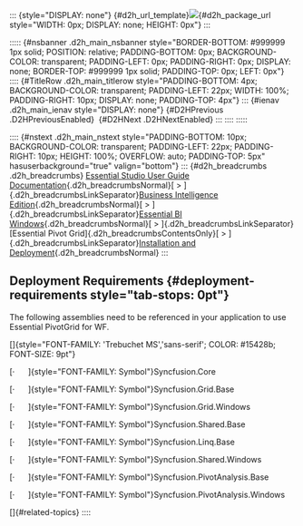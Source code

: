 ::: {style="DISPLAY: none"}
[](ms-xhelp:///?Id=d2h_url_template){#d2h_url_template}![](!package_url!){#d2h_package_url style="WIDTH: 0px; DISPLAY: none; HEIGHT: 0px"}
:::

::::: {#nsbanner .d2h_main_nsbanner style="BORDER-BOTTOM: #999999 1px solid; POSITION: relative; PADDING-BOTTOM: 0px; BACKGROUND-COLOR: transparent; PADDING-LEFT: 0px; PADDING-RIGHT: 0px; DISPLAY: none; BORDER-TOP: #999999 1px solid; PADDING-TOP: 0px; LEFT: 0px"}
:::: {#TitleRow .d2h_main_titlerow style="PADDING-BOTTOM: 4px; BACKGROUND-COLOR: transparent; PADDING-LEFT: 22px; WIDTH: 100%; PADDING-RIGHT: 10px; DISPLAY: none; PADDING-TOP: 4px"}
::: {#ienav .d2h_main_ienav style="DISPLAY: none"}
[](ms-xhelp:///?Id=7565184f-2932-49ec-b23e-46a3688267ef){#D2HPrevious .D2HPreviousEnabled}  [](ms-xhelp:///?Id=b3bc5d5e-3372-4a9f-8a75-0397c13f1c8e){#D2HNext .D2HNextEnabled}
:::
::::
:::::

:::: {#nstext .d2h_main_nstext style="PADDING-BOTTOM: 10px; BACKGROUND-COLOR: transparent; PADDING-LEFT: 22px; PADDING-RIGHT: 10px; HEIGHT: 100%; OVERFLOW: auto; PADDING-TOP: 5px" hasuserbackground="true" valign="bottom"}
::: {#d2h_breadcrumbs .d2h_breadcrumbs}
[Essential Studio User Guide Documentation](ms-xhelp:///?Id=12457748-09e3-4d74-a240-8e049cedf030){.d2h_breadcrumbsNormal}[ \> ]{.d2h_breadcrumbsLinkSeparator}[Business Intelligence Edition](ms-xhelp:///?Id=fdf33dd8-62b2-47b9-ad7b-fc50e590bca5){.d2h_breadcrumbsNormal}[ \> ]{.d2h_breadcrumbsLinkSeparator}[Essential BI Windows](ms-xhelp:///?Id=af2b5ead-c104-4cdd-b5e2-2b2aee61afe3){.d2h_breadcrumbsNormal}[ \> ]{.d2h_breadcrumbsLinkSeparator}[Essential Pivot Grid]{.d2h_breadcrumbsContentsOnly}[ \> ]{.d2h_breadcrumbsLinkSeparator}[Installation and Deployment](ms-xhelp:///?Id=0427b5a2-fa1d-42f6-87f2-d8b1692dd705){.d2h_breadcrumbsNormal}
:::

## Deployment Requirements {#deployment-requirements style="tab-stops: 0pt"}

The following assemblies need to be referenced in your application to use Essential PivotGrid for WF.

[]{style="FONT-FAMILY: 'Trebuchet MS','sans-serif'; COLOR: #15428b; FONT-SIZE: 9pt"} 

[·      ]{style="FONT-FAMILY: Symbol"}Syncfusion.Core

[·      ]{style="FONT-FAMILY: Symbol"}Syncfusion.Grid.Base

[·      ]{style="FONT-FAMILY: Symbol"}Syncfusion.Grid.Windows

[·      ]{style="FONT-FAMILY: Symbol"}Syncfusion.Shared.Base

[·      ]{style="FONT-FAMILY: Symbol"}Syncfusion.Linq.Base

[·      ]{style="FONT-FAMILY: Symbol"}Syncfusion.Shared.Windows

[·      ]{style="FONT-FAMILY: Symbol"}Syncfusion.PivotAnalysis.Base

[·      ]{style="FONT-FAMILY: Symbol"}Syncfusion.PivotAnalysis.Windows

[]{#related-topics}
::::
